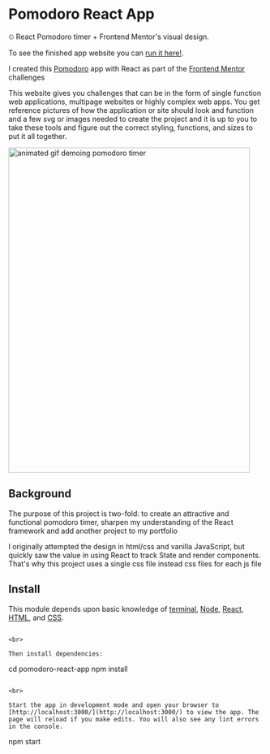 # Pomodoro React App

⏲ React Pomodoro timer + Frontend Mentor's visual design.

To see the finished app website you can [run it here!](https://pomodora-app-fem.netlify.app/).

I created this [Pomodoro](https://en.wikipedia.org/wiki/Pomodoro_Technique) app with React as part of the [Frontend Mentor](https://www.frontendmentor.io/challenges/pomodoro-app-KBFnycJ6G) challenges

This website gives you challenges that can be in the form of single function web applications, multipage websites or highly complex web apps.
You get reference pictures of how the application or site should look and function and a few svg or images needed to create the project and it is up to you to take these tools and figure out the correct styling, functions, and sizes to put it all together.

<img src="demo.gif" width="476" height="640" alt="animated gif demoing pomodoro timer" />

## Background

The purpose of this project is two-fold: to create an attractive and functional pomodoro timer, sharpen my understanding of the React framework and add another project to my portfolio

I originally attempted the design in html/css and vanilla JavaScript, but quickly saw the value in using React to track State and render components. That's why this project uses a single css file instead css files for each js file

## Install

This module depends upon basic knowledge of [terminal](https://developer.mozilla.org/en-US/docs/Learn/Tools_and_testing/Understanding_client-side_tools/Command_line), [Node](https://nodejs.org/en/), [React](https://reactjs.org), [HTML](https://developer.mozilla.org/en-US/docs/Learn/HTML), and [CSS](https://developer.mozilla.org/en-US/docs/Learn/CSS).

```

<br>

Then install dependencies:

```

cd pomodoro-react-app
npm install

```

<br>

Start the app in development mode and open your browser to [http://localhost:3000/](http://localhost:3000/) to view the app. The page will reload if you make edits. You will also see any lint errors in the console.

```

npm start

```

```
